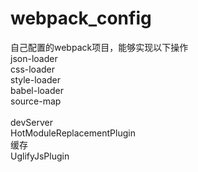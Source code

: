# webpack_config
自己配置的webpack项目，能够实现以下操作</br>
json-loader </br>
css-loader </br>
style-loader </br>
babel-loader</br>
source-map</br></br>
devServer</br>
HotModuleReplacementPlugin</br>
缓存</br>
UglifyJsPlugin</br>
